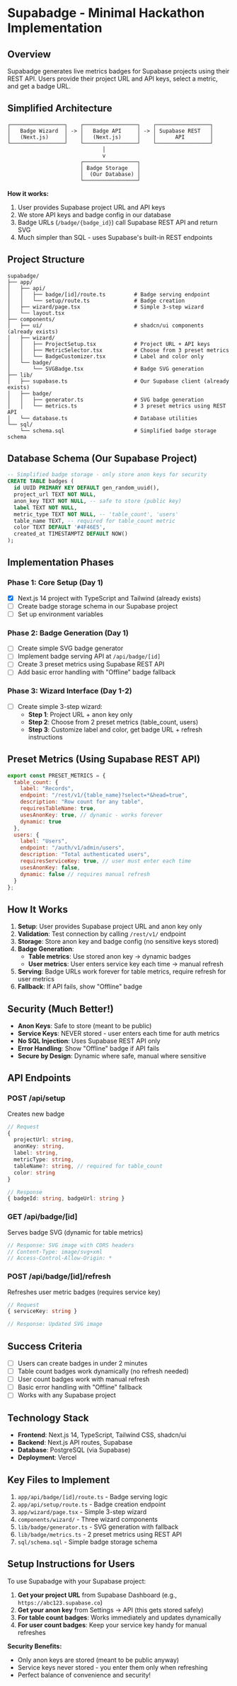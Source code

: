 # Supabadge - Minimal Hackathon Implementation

## Overview

Supabadge generates live metrics badges for Supabase projects using their REST API. Users provide their project URL and API keys, select a metric, and get a badge URL.

## Simplified Architecture

```
┌─────────────────┐    ┌─────────────────┐    ┌─────────────────┐
│   Badge Wizard  │ -> │   Badge API     │ -> │ Supabase REST   │
│   (Next.js)     │    │   (Next.js)     │    │      API        │
└─────────────────┘    └─────────────────┘    └─────────────────┘
                              │                        
                              v                        
                       ┌─────────────────┐             
                       │ Badge Storage   │             
                       │  (Our Database) │             
                       └─────────────────┘             
```

**How it works:**
1. User provides Supabase project URL and API keys
2. We store API keys and badge config in our database
3. Badge URLs (`/badge/{badge_id}`) call Supabase REST API and return SVG
4. Much simpler than SQL - uses Supabase's built-in REST endpoints

## Project Structure

```
supabadge/
├── app/
│   ├── api/
│   │   ├── badge/[id]/route.ts         # Badge serving endpoint
│   │   └── setup/route.ts              # Badge creation
│   ├── wizard/page.tsx                 # Simple 3-step wizard
│   └── layout.tsx
├── components/
│   ├── ui/                             # shadcn/ui components (already exists)
│   ├── wizard/
│   │   ├── ProjectSetup.tsx            # Project URL + API keys
│   │   ├── MetricSelector.tsx          # Choose from 3 preset metrics
│   │   └── BadgeCustomizer.tsx         # Label and color only
│   └── badge/
│       └── SVGBadge.tsx                # Badge SVG generation
├── lib/
│   ├── supabase.ts                     # Our Supabase client (already exists)
│   ├── badge/
│   │   ├── generator.ts                # SVG badge generation
│   │   └── metrics.ts                  # 3 preset metrics using REST API
│   └── database.ts                     # Database utilities
└── sql/
    └── schema.sql                      # Simplified badge storage schema
```

## Database Schema (Our Supabase Project)

```sql
-- Simplified badge storage - only store anon keys for security
CREATE TABLE badges (
  id UUID PRIMARY KEY DEFAULT gen_random_uuid(),
  project_url TEXT NOT NULL,
  anon_key TEXT NOT NULL, -- safe to store (public key)
  label TEXT NOT NULL,
  metric_type TEXT NOT NULL, -- 'table_count', 'users'
  table_name TEXT, -- required for table_count metric
  color TEXT DEFAULT '#4F46E5',
  created_at TIMESTAMPTZ DEFAULT NOW()
);
```

## Implementation Phases

### Phase 1: Core Setup (Day 1)
- [x] Next.js 14 project with TypeScript and Tailwind (already exists)
- [ ] Create badge storage schema in our Supabase project
- [ ] Set up environment variables

### Phase 2: Badge Generation (Day 1)
- [ ] Create simple SVG badge generator
- [ ] Implement badge serving API at `/api/badge/[id]`
- [ ] Create 3 preset metrics using Supabase REST API
- [ ] Add basic error handling with "Offline" badge fallback

### Phase 3: Wizard Interface (Day 1-2)
- [ ] Create simple 3-step wizard:
  - **Step 1**: Project URL + anon key only
  - **Step 2**: Choose from 2 preset metrics (table_count, users)
  - **Step 3**: Customize label and color, get badge URL + refresh instructions

## Preset Metrics (Using Supabase REST API)

```javascript
export const PRESET_METRICS = {
  table_count: {
    label: "Records",
    endpoint: "/rest/v1/{table_name}?select=*&head=true",
    description: "Row count for any table",
    requiresTableName: true,
    usesAnonKey: true, // dynamic - works forever
    dynamic: true
  },
  users: {
    label: "Users",
    endpoint: "/auth/v1/admin/users",
    description: "Total authenticated users",
    requiresServiceKey: true, // user must enter each time
    usesAnonKey: false,
    dynamic: false // requires manual refresh
  }
};
```

## How It Works

1. **Setup**: User provides Supabase project URL and anon key only
2. **Validation**: Test connection by calling `/rest/v1/` endpoint
3. **Storage**: Store anon key and badge config (no sensitive keys stored)
4. **Badge Generation**: 
   - **Table metrics**: Use stored anon key → dynamic badges
   - **User metrics**: User enters service key each time → manual refresh
5. **Serving**: Badge URLs work forever for table metrics, require refresh for user metrics
6. **Fallback**: If API fails, show "Offline" badge

## Security (Much Better!)

- **Anon Keys**: Safe to store (meant to be public)
- **Service Keys**: NEVER stored - user enters each time for auth metrics
- **No SQL Injection**: Uses Supabase REST API only  
- **Error Handling**: Show "Offline" badge if API fails
- **Secure by Design**: Dynamic where safe, manual where sensitive

## API Endpoints

### POST /api/setup
Creates new badge
```typescript
// Request
{ 
  projectUrl: string,
  anonKey: string,
  label: string,
  metricType: string,
  tableName?: string, // required for table_count
  color: string
}

// Response
{ badgeId: string, badgeUrl: string }
```

### GET /api/badge/[id]
Serves badge SVG (dynamic for table metrics)
```typescript
// Response: SVG image with CORS headers
// Content-Type: image/svg+xml
// Access-Control-Allow-Origin: *
```

### POST /api/badge/[id]/refresh
Refreshes user metric badges (requires service key)
```typescript
// Request
{ serviceKey: string }

// Response: Updated SVG image
```

## Success Criteria

- [ ] Users can create badges in under 2 minutes
- [ ] Table count badges work dynamically (no refresh needed)
- [ ] User count badges work with manual refresh
- [ ] Basic error handling with "Offline" fallback
- [ ] Works with any Supabase project

## Technology Stack

- **Frontend**: Next.js 14, TypeScript, Tailwind CSS, shadcn/ui
- **Backend**: Next.js API routes, Supabase
- **Database**: PostgreSQL (via Supabase)
- **Deployment**: Vercel

## Key Files to Implement

1. `app/api/badge/[id]/route.ts` - Badge serving logic
2. `app/api/setup/route.ts` - Badge creation endpoint
3. `app/wizard/page.tsx` - Simple 3-step wizard
4. `components/wizard/` - Three wizard components  
5. `lib/badge/generator.ts` - SVG generation with fallback
6. `lib/badge/metrics.ts` - 2 preset metrics using REST API
7. `sql/schema.sql` - Simple badge storage schema

## Setup Instructions for Users

To use Supabadge with your Supabase project:

1. **Get your project URL** from Supabase Dashboard (e.g., `https://abc123.supabase.co`)
2. **Get your anon key** from Settings → API (this gets stored safely)
3. **For table count badges**: Works immediately and updates dynamically
4. **For user count badges**: Keep your service key handy for manual refreshes

**Security Benefits:**
- Only anon keys are stored (meant to be public anyway)
- Service keys never stored - you enter them only when refreshing
- Perfect balance of convenience and security!